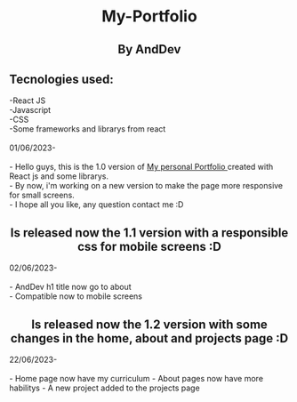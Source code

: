  <h1 align="center">My-Portfolio</h1>
 <h2 align='center'>By AndDev</h2>

<h2>Tecnologies used:</h2>
-React JS <br/>
-Javascript <br/>
-CSS <br/>
-Some frameworks and librarys from react <br/>
 <br/>
01/06/2023-  <br/>
 <br/>
- Hello guys, this is the 1.0 version of <a href='https://myportfolio1-1-git-main-11-anddev-portfolio.vercel.app/'> My personal Portfolio </a> created with React js and some librarys. <br/>
- By now, i'm working on a new version to make the page more responsive for small screens. <br/>
- I hope all you like, any question contact me :D

<h2 align="center" color="gold"> Is released now the 1.1 version with a responsible css for mobile screens :D </h2>
02/06/2023- <br/>
<br/>
- AndDev h1 title now go to about <br/>
- Compatible now to mobile screens <br/>

<h2 align="center" color="gold"> Is released now the 1.2 version with some changes in the home, about and projects page :D </h2>
22/06/2023- <br/>
<br/>
- Home page now have my curriculum
- About pages now have more habilitys
- A new project added to the projects page
